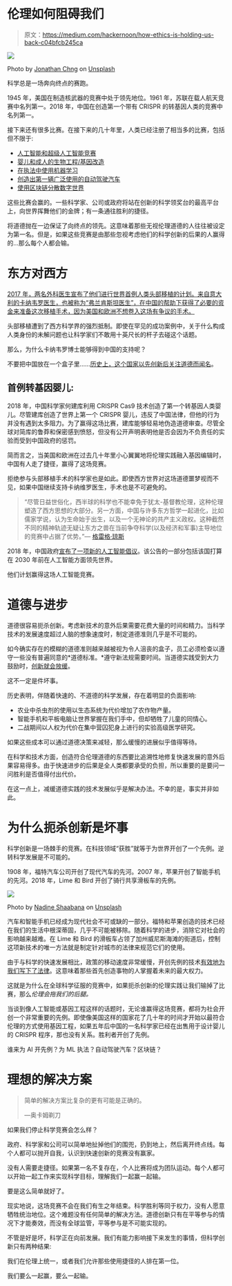 # 伦理如何阻碍我们

> 原文：<https://medium.com/hackernoon/how-ethics-is-holding-us-back-c04bfcb245ca>

![](img/bc39b0f1b5f9b0d5888cda78a969324b.png)

Photo by [Jonathan Chng](https://unsplash.com/@jon_chng?utm_source=medium&utm_medium=referral) on [Unsplash](https://unsplash.com?utm_source=medium&utm_medium=referral)

科学总是一场奔向终点的赛跑。

1945 年，美国在制造核武器的竞赛中处于领先地位。1961 年，苏联在载人航天竞赛中名列第一。2018 年，中国在创造第一个带有 CRISPR 的转基因人类的竞赛中名列第一。

接下来还有很多比赛。在接下来的几十年里，人类已经注册了相当多的比赛，包括但不限于:

*   [人工智能和超级人工智能竞赛](https://waitbutwhy.com/2015/01/artificial-intelligence-revolution-1.html)
*   [婴儿和成人的生物工程/基因改造](https://www.wired.com/story/scientists-take-a-harder-look-at-genetic-engineering-of-human-embryos/)
*   [在执法中使用机器学习](https://www.economist.com/open-future/2018/06/04/how-data-driven-policing-threatens-human-freedom)
*   [创造出第一辆广泛使用的自动驾驶汽车](https://www.wired.com/tag/autonomous-vehicles/)
*   [使用区块链分散数字世界](https://hackernoon.com/beyond-crypto-blockchain-ethics-eabd8df6faf5)

这些比赛会赢的。一些科学家、公司或政府将站在创新的科学领奖台的最高平台上，向世界挥舞他们的金牌；有一条通往胜利的捷径。

将道德抛在一边保证了向终点的领先。这意味着那些无视伦理道德的人往往被设定为第一名。但是，如果这些竞赛是由那些忽视考虑他们的科学创新的后果的人赢得的…那么每个人都会输。

# 东方对西方

[2017 年，两名外科医生宣布了他们进行世界首例人类头部移植的计划。来自意大利的卡纳韦罗医生，也被称为“弗兰肯斯坦医生”，在中国的帮助下获得了必要的资金来准备这次移植手术，因为美国和欧洲不想卷入这场有争议的手术。](https://www.scmp.com/news/world/europe/article/2120503/worlds-first-head-transplant-be-performed-china-soon-says-radical)

头部移植遭到了西方科学界的强烈抵制。即使在罕见的成功案例中，关于什么构成人类身份的未解问题也让科学家们不敢用十英尺长的杆子去碰这个话题。

那么，为什么卡纳韦罗博士能够得到中国的支持呢？

不要把中国放在一个盒子里……[历史上，这个国家以先创新后关注道德而闻名](https://foreignpolicy.com/2018/04/13/china-will-always-be-bad-at-bioethics/)。

## **首例转基因婴儿:**

2018 年，中国科学家何建库利用 CRISPR Cas9 技术创造了第一个转基因人类婴儿。尽管建库创造了世界上第一个 CRISPR 婴儿，违反了中国法律，但他的行为并没有遇到太多阻力。为了赢得这场比赛，建库能够轻易地伪造道德审查。尽管全球对简库的鲁莽和保密感到愤怒，但没有公开声明表明他是否会因为不负责任的实验而受到中国政府的惩罚。

简而言之，当美国和欧洲在过去几十年里小心翼翼地将伦理实践融入基因编辑时，中国有人走了捷径，赢得了这场竞赛。

拒绝参与头部移植手术的科学家也是如此。即使西方世界对这场道德噩梦视而不见，如果中国继续支持卡纳维罗医生，手术也是不可避免的。

> “尽管日益世俗化，西半球的科学也不能幸免于犹太-基督教伦理，这种伦理塑造了西方思想的大部分。另一方面，中国与许多东方哲学一起进化，比如儒家学说，认为生命始于出生，以及一个无神论的共产主义政权。这种截然不同的精神轨迹无疑让东方之兽在当前争夺科学(以及经济和军事)主导地位的竞赛中占据了优势。”— [格雷格·琼斯](https://www.washingtonexaminer.com/opinion/op-eds/chinas-lax-research-ethics-threaten-americas-technological-dominance)

2018 年，中国政府[宣布了一项新的人工智能倡议](https://www.shine.cn/news/nation/1803101509/)。该公告的一部分包括该国打算在 2030 年前在人工智能方面领先世界。

他们计划赢得这场人工智能竞赛。

# 道德与进步

道德很容易扼杀创新。考虑新技术的意外后果需要花费大量的时间和精力。当科学技术的发展速度超过人脑的想象速度时，制定道德准则几乎是不可能的。

如今确实存在的模糊的道德准则越来越被视为令人沮丧的盒子，员工必须检查以遵守一些没有普遍同意的*道德标准。*遵守新法规需要时间。当道德实践受到大力鼓励时，[创新就会放缓](https://www.enterpriseai.news/2018/04/09/gdpr-seen-slowing-ai-innovation/)。

这不一定是件坏事。

历史表明，伴随着快速的、不道德的科学发展，存在着明显的负面影响:

*   农业中杀虫剂的使用以生态系统为代价增加了农作物产量。
*   智能手机和平板电脑让世界掌握在我们手中，但却牺牲了儿童的同情心。
*   二战期间以人权为代价在集中营囚犯身上进行的实验高级医学研究。

如果这些成本可以通过道德决策来减轻，那么缓慢的进展似乎值得等待。

在科学和技术方面，创造符合伦理道德的东西要比追溯性地修复快速发展的意外后果容易得多。由于快速进步的后果是全人类都要承受的负担，所以重要的是要问一问胜利是否值得付出代价。

在这一点上，减缓道德实践的技术发展似乎是解决办法。不幸的是，事实并非如此。

# 为什么扼杀创新是坏事

科学创新是一场棘手的竞赛。在科技领域“获胜”就等于为世界开创了一个先例。逆转科学发展是不可能的。

1908 年，福特汽车公司开创了现代汽车的先河。2007 年，苹果开创了智能手机的先河。2018 年，Lime 和 Bird 开创了骑行共享滑板车的先例。

![](img/37bf72e6aa41fbd2d8a4c7d36718b83e.png)

Photo by [Nadine Shaabana](https://unsplash.com/@nadineshaabana?utm_source=medium&utm_medium=referral) on [Unsplash](https://unsplash.com?utm_source=medium&utm_medium=referral)

汽车和智能手机已经成为现代社会不可或缺的一部分。福特和苹果创造的技术已经在我们的生活中根深蒂固，几乎不可能被移除。随着科学的进步，消除它对社会的影响越来越难。在 Lime 和 Bird 的滑板车占领了加州威尼斯海滩的街道后，控制这项新技术的唯一方法就是制定针对城市的法律来规范它们的使用。

由于与科学的快速发展相比，政策的移动速度非常缓慢，开创先例的技术[有效地为我们写下了法律](https://harvardmagazine.com/2000/01/code-is-law-html)。这意味着那些首先创造事物的人掌握着未来的最大权力。

这就是为什么在全球科学征服的竞赛中，如果扼杀创新的伦理实践让我们输掉了比赛，那么*伦理会拖我们的后腿。*

当谈到像人工智能或基因工程这样的话题时，无论谁赢得这场竞赛，都将为社会开创一个非常重要的先例。即使像美国这样的国家花了几十年的时间才开始以最符合伦理的方式使用基因工程，如果五年后中国的一名科学家已经在出售用于设计婴儿的 CRISPR 程序，那也没有关系。胜利者开创了先例。

谁来为 AI 开先例？为 ML 执法？自动驾驶汽车？区块链？

# 理想的解决方案

> 简单的解决方案比复杂的更有可能是正确的。
> 
> —奥卡姆剃刀

如果我们停止科学竞赛会怎么样？

政府、科学家和公司可以简单地扯掉他们的围兜，扔到地上，然后离开终点线。每个人都可以抛开自我，认识到快速创新的竞赛没有赢家。

没有人需要走捷径。如果第一名不复存在，个人比赛将成为团队运动。每个人都可以开始一起工作来实现科学目标，理解我们一起赢一起输。

要是这么简单就好了。

现实地说，这场竞赛不会在我们有生之年结束。科学胜利等同于权力，没有人愿意牺牲统治地位。这个难题没有任何简单的解决方法。道德创新只有在平等参与的情况下才能奏效，而没有全球监管，平等参与是不可能实现的。

不管是好是坏，科学正在向前发展。我们有能力影响接下来发生的事情，但科学创新只有两种结果:

我们在伦理上统一，或者我们允许那些使用捷径的人排在第一位。

我们要么一起赢，要么一起输。